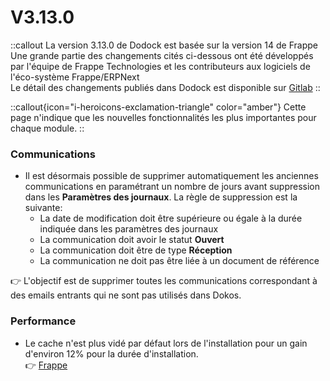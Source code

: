 # V3.13.0

::callout
La version 3.13.0 de Dodock est basée sur la version 14 de Frappe  
Une grande partie des changements cités ci-dessous ont été développés par l'équipe de Frappe Technologies et les contributeurs aux logiciels de l'éco-système Frappe/ERPNext  
Le détail des changements publiés dans Dodock est disponible sur [Gitlab](https://gitlab.com/dokos/dodock/-/releases/v3.13.0)
::

::callout{icon="i-heroicons-exclamation-triangle" color="amber"}
Cette page n'indique que les nouvelles fonctionnalités les plus importantes pour chaque module.
::

### Communications

- Il est désormais possible de supprimer automatiquement les anciennes communications en paramétrant un nombre de jours avant suppression dans les **Paramètres des journaux**.
 La règle de suppression est la suivante:
  - La date de modification doit être supérieure ou égale à la durée indiquée dans les paramètres des journaux
  - La communication doit avoir le statut **Ouvert**
  - La communication doit être de type **Réception**
  - La communication ne doit pas être liée à un document de référence  

:point_right: L'objectif est de supprimer toutes les communications correspondant à des emails entrants qui ne sont pas utilisés dans Dokos.

### Performance

- Le cache n'est plus vidé par défaut lors de l'installation pour un gain d'environ 12% pour la durée d'installation.  
:point_right: [Frappe](https://github.com/frappe/frappe/pull/19019)